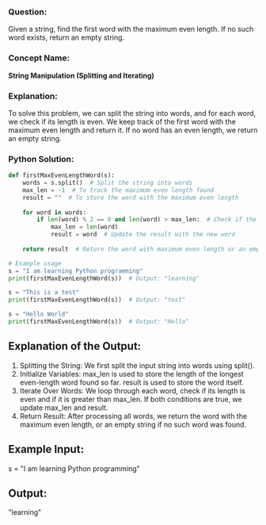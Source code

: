 ### Question:
Given a string, find the first word with the maximum even length. If no such word exists, return an empty string.

### Concept Name:
**String Manipulation (Splitting and Iterating)**

### Explanation:
To solve this problem, we can split the string into words, and for each word, we check if its length is even. We keep track of the first word with the maximum even length and return it. If no word has an even length, we return an empty string.

### Python Solution:

```python
def firstMaxEvenLengthWord(s):
    words = s.split()  # Split the string into words
    max_len = -1  # To track the maximum even length found
    result = ""  # To store the word with the maximum even length
    
    for word in words:
        if len(word) % 2 == 0 and len(word) > max_len:  # Check if the word's length is even
            max_len = len(word)
            result = word  # Update the result with the new word
    
    return result  # Return the word with maximum even length or an empty string if none found

# Example usage
s = "I am learning Python programming"
print(firstMaxEvenLengthWord(s))  # Output: "learning"

s = "This is a test"
print(firstMaxEvenLengthWord(s))  # Output: "test"

s = "Hello World"
print(firstMaxEvenLengthWord(s))  # Output: "Hello"

```
## **Explanation of the Output:**
1. Splitting the String: We first split the input string into words using split().
2. Initialize Variables: max_len is used to store the length of the longest even-length word found so far. result is used to store the word itself.
3. Iterate Over Words: We loop through each word, check if its length is even and if it is greater than max_len. If both conditions are true, we update max_len and result.
4. Return Result: After processing all words, we return the word with the maximum even length, or an empty string if no such word was found.

## **Example Input:**
s = "I am learning Python programming"


## **Output:**
"learning"


